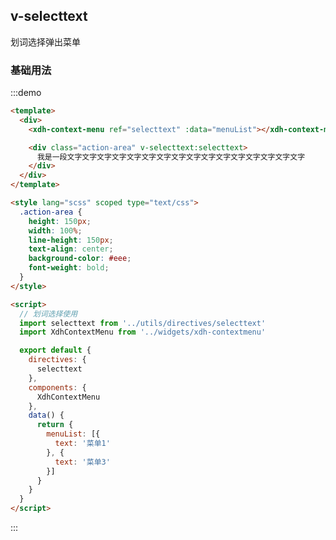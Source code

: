 <style lang="scss" scoped type="text/css">
  .action-area {
    height: 150px;
    line-height: 150px;
    width: 100%;
    text-align: center;
    background-color: #eee;
    font-weight: bold;
  }
</style>

<script>
  // 划词选择使用
  import selecttext from '@/utils/directives/selecttext'
  import XdhContextMenu from '@/widgets/xdh-contextmenu'

  export default {
    directives: {
      selecttext
    },
    components: {
      XdhContextMenu
    },
    data() {
      return {
        menuList: [{
          text: '菜单1'
        }, {
          text: '菜单3'
        }]
      }
    }
  }
</script>
## v-selecttext
划词选择弹出菜单

### 基础用法
:::demo
```html
<template>
  <div>
    <xdh-context-menu ref="selecttext" :data="menuList"></xdh-context-menu>

    <div class="action-area" v-selecttext:selecttext>
      我是一段文字文字文字文字文字文字文字文字文字文字文字文字文字文字文字文字
    </div>
  </div>
</template>

<style lang="scss" scoped type="text/css">
  .action-area {
    height: 150px;
    width: 100%;
    line-height: 150px;
    text-align: center;
    background-color: #eee;
    font-weight: bold;
  }
</style>

<script>
  // 划词选择使用
  import selecttext from '../utils/directives/selecttext'
  import XdhContextMenu from '../widgets/xdh-contextmenu'

  export default {
    directives: {
      selecttext
    },
    components: {
      XdhContextMenu
    },
    data() {
      return {
        menuList: [{
          text: '菜单1'
        }, {
          text: '菜单3'
        }]
      }
    }
  }
</script>
```
:::
